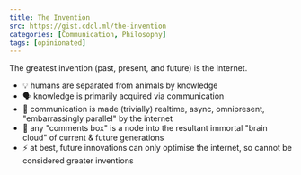 ```yaml
---
title: The Invention
src: https://gist.cdcl.ml/the-invention
categories: [Communication, Philosophy]
tags: [opinionated]
---
```


The greatest invention (past, present, and future) is the Internet.

- :bulb: humans are separated from animals by knowledge
- :speaking_head: knowledge is primarily acquired via communication
- :twisted_rightwards_arrows: communication is made (trivially) realtime, async, omnipresent, "embarrassingly parallel" by the internet
- :speech_balloon: any "comments box" is a node into the resultant immortal "brain cloud" of current & future generations
- :zap: at best, future innovations can only optimise the internet, so cannot be considered greater inventions
